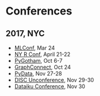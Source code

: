 # Conferences

## 2017, NYC
* [MLConf](https://mlconf.com/mlconf-2017-new-york-city/), Mar 24
* [NY R Conf](http://www.rstats.nyc/), April 21-22
* [PyGotham](2017_10_06_pygotham.md), Oct 6-7
* [GraphConnect](2017_10_24_graph_connect.md), Oct 24
* [PyData](2017_11_27_pydata_nyc.md), Nov 27-28
* [DISC Unconference](2017_11_29_disc_unconference.md), Nov 29-30
* [Dataiku Conference](2017_11_30_dataiku.md), Nov 30

